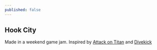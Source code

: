 ```yaml
---
published: false
---
```

## Hook City

Made in a weekend game jam. Inspired by [Attack on Titan](http://en.wikipedia.org/wiki/Attack_on_Titan) and [Divekick](http://en.wikipedia.org/wiki/Divekick)

